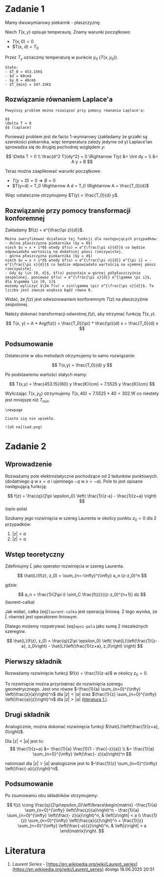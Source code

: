 # Zadanie 1

Mamy dwuwymiarowy piekarnik - płaszczyznę.

Niech $T(x,y)$ opisuje temperaurę.
Znamy warunki początkowe:
- $T(x, 0) = 0$
- $T(x, d) = $T_0$

Przez $T_y$ oznaczmy temperaturę w punkcie $y_0$ ($T(x, y_0)$).

```{note}
Stałe:
- $T_0 = 453.15K$
- $d = 60cm$
- $y_0 = 40cm$
- $T_{min} = 347.15K$
```

## Rozwiązanie równaniem Laplace'a

```{admonition} Równanie Laplace'a
Powyższy problem można rozwiązać przy pomocy równania Laplace'a:

$$
\Delta T = 0
$$ (laplace)
```

Ponieważ problem jest de facto 1-wymiarowy (zakładamy że grzałki są szerokości piekarnika, więc temperatura zależy jedynie od y)
Laplace'ian sprowadza się do drugiej pochodnej względem $y$:

$$
\Delta T = 0 \\
\frac{d^2 T}{dy^2} = 0 \Rightarrow T(y) &= \iint dy = \\
&= A y + B
$$

Teraz można zaaplikować warunki początkowe:
- $T(y=0) = 0 \Rightarrow B = 0$
- $T(y=d) = T_0 \Rightarrow A d = T_0 \Rightarrow A = \frac{T_0}{d}$

Więc ostatecznie otrzymujemy $T(y) = \frac{T_0}{d} y$.

## Rozwiązanie przy pomocy transformacji konforemnej

Zakładamy $f(z) = e^{\frac{\pi z}{d}}$.

```{tip}
Można zweryfikować działanie tej funkcji dla następujących przypadków:
- dolna płaszczyzna piekarnika ($y = 0$)
niech $u = x + i*0$ wtedy $f(u) = e^{\frac{\pi x}{d}}$ co będzie odpowiadało wartością na dodatniej póosi rzeczywistej.
- górna płaszczyzna piekarnika ($y = d$)
niech $u = x + i*d$ wtedy $f(u) = e^{\frac{\pi x}{d}} e^{\pi i} = -e^{\frac{\pi x}{d}}$ co będzie odpowiadało wartością na ujemnej póosi rzeczywistej.
- Gdy $y \in [0, d]$, $f(u) pozostaje w górnej półpłaszczyźnie zespolonej, ponieważ $f(u) = e^{\frac{\pi x}{d}} e^{\gamma \pi i}$, dla $\gamma \in [0, 1]$
możemy wyliczyć $\Im f(u) = sin(\gamma \pi) e^{\frac{\pi x}{d}}$. Ta liczba jest zawsze większa bądź równa 0.
```

Widać, że $f(z)$ jest odwzorowaniem konforemnym $T(z)$ na płaszczyźnie zespolonej.

Należy dokonać transformacji odwrotnej $f(z)$, aby otrzymać funkcję $T(x,y)$.

$$
T(x, y) = A * Arg(f(z)) = \frac{T_0}{\pi} * \frac{\pi}{d} x = \frac{T_0}{d} x
$$

## Podsumowanie

Ostatecznie w obu metodach otrzymujemy to samo rozwiązanie:

$$
T(x,y) = \frac{T_0}{d} y
$$

Po podstawieniu wartości stałych mamy:

$$
T(x,y) = \frac{453.15}{60} y \frac{K}{cm} = 7.5525 y \frac{K}{cm}
$$

Wyliczając $T(x, y_0)$ otrzymujemy $T(x, 40) = 7.5525 * 40 = 302.1 K$ co niestety jest mniejsze niż $T_{min}$.

```{raw} latex
\newpage
```

```{admonition} Wniosek
Ciasto się nie upiekło.

![oh no](sad.png)
```

# Zadanie 2

## Wprowadzenie

Rozważamy pole elektrostatyczne pochodzące od 2 ładunków punktowych.
(dodatniego $q$ w $x=a$ i ujemnego $-q$ w $x=-a$). Pole to jest opisane następującą funkcją:

$$
f(z) = \frac{q}{2\pi \epsilon_0} \left( \frac{1}{z-a} - \frac{1}{z+a} \right)
$$ (opis-pola)

Szukamy jego rozwinięcia w szereg Laurenta w okolicy punktu $z_0=0$
dla 2 przypadków:

1. $\left|z\right| < a$
2. $\left|z\right| > a$

## Wstęp teoretyczny

Zdefiniujmy $\hat{L}$ jako operator rozwinięcia w szereg Laurenta.

$$
\hat{L}(f(z), z_0) = \sum_{n=-\infty}^{\infty} a_n (z-z_0)^n
$$

gdzie:

$$
a_n = \frac{1}{2\pi i} \oint_C \frac{f(z)}{(z-z_0)^{n+1}} dz
$$ (laurent-calka)

Jak widać, całka {eq}`laurent-calka` jest operacją liniową.
Z tego wynika, ze $\hat{L}$ również jest operatorem liniowym.

Dlatego możemy rozpatrywać {eq}`opsi-pola` jako sumę 2 niezależnych szeregów.

$$
\hat{L}(f(z), z_0) = \frac{q}{2\pi \epsilon_0} \left( \hat{L}\left(\frac{1}{z-a}, z_0\right) - \hat{L}\left(\frac{1}{z+a}, z_0\right) \right)
$$

## Pierwszy składnik

Rozważamy rozwinięcie funkcji $f(x) = \frac{1}{z-a}$ w okolicy $z_0 = 0$.

To rozwinięcie można przyróœnać do rozwinięcia szeregu geometrycznego. Jest ono równe
$-\frac{1}{a} \sum_{n=0}^{\infty} \left(\frac{z}{a}\right)^n$ dla $\left|z\right| < \left|a\right|$
oraz $\frac{1}{z} \sum_{n=0}^{\infty} \left(\frac{a}{z}\right)^n$ dla $\left|z\right| > \left|a\right|$ ([literatura 1.](#literatura)).

## Drugi składnik

Analogicznie, można dokonać rozwinięcia funkcji $\hat{L}\left(\frac{1}{z+a}, 0\right)$.

Dla $\left|z\right| < \left|a\right|$ jest to:
$$
\frac{1}{z+a} &= \frac{1}{a} \frac{1}{1 - \frac{-z}{a}} \\
&= \frac{1}{a} \sum_{n=0}^{\infty} \left(\frac{- z}{a}\right)^n
$$

natomiast dla $\left|z\right| > \left|a\right|$ analogicznie jest to $-\frac{1}{z} \sum_{n=0}^{\infty} \left(\frac{-a}{z}\right)^n$.

## Podsumowanie

Po zsumowaniu obu składników otrzymujemy:

$$
f(z) \cong \frac{q}{2\pi\epsilon_0}\left\lbrace\begin{matrix}
-\frac{1}{a} \sum_{n=0}^{\infty} \left(\frac{z}{a}\right)^n - \frac{1}{a} \sum_{n=0}^{\infty} \left(\frac{- z}{a}\right)^n, & \left|z\right| < a \\
\frac{1}{z} \sum_{n=0}^{\infty} \left(\frac{a}{z}\right)^n + \frac{1}{z} \sum_{n=0}^{\infty} \left(\frac{-a}{z}\right)^n, & \left|z\right| > a
\end{matrix}\right.
$$

# Literatura

1. _Laurent Series_ - [https://en.wikipedia.org/wiki/Laurent_series](https://en.wikipedia.org/wiki/Laurent_series) dostęp 18.06.2025 20:51
